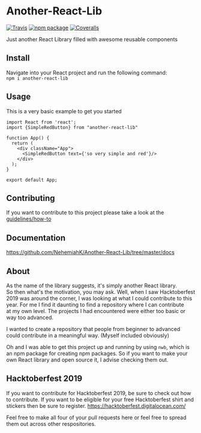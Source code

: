 # Another-React-Lib

[![Travis][build-badge]][build]
[![npm package][npm-badge]][npm]
[![Coveralls][coveralls-badge]][coveralls]

Just another React Library filled with awesome reusable components

[build-badge]: https://img.shields.io/travis/user/repo/master.png?style=flat-square
[build]: https://travis-ci.org/user/repo

[npm-badge]: https://img.shields.io/npm/v/npm-package.png?style=flat-square
[npm]: https://www.npmjs.org/package/npm-package

[coveralls-badge]: https://img.shields.io/coveralls/user/repo/master.png?style=flat-square
[coveralls]: https://coveralls.io/github/user/repo

## Install ##
Navigate into your React project and run the following command:  
`npm i another-react-lib`

## Usage 
This is a very basic example to get you started 

```
import React from 'react';
import {SimpleRedButton} from "another-react-lib" 

function App() {
  return (
    <div className="App">
      <SimpleRedButton text={'so very simple and red'}/>
    </div>
  );
}

export default App;
```


## Contributing 

If you want to contribute to this project please take a look at the [guidelines/how-to](https://github.com/NehemiahK/Another-React-Lib/blob/master/CONTRIBUTING.md)

## Documentation

https://github.com/NehemiahK/Another-React-Lib/tree/master/docs

## About 

As the name of the library suggests, it's simply another React library.  
So then what's the motivation, you may ask. Well, when I saw Hacktoberfest 2019 was around the corner, 
I was looking at what I could contribute to this year. For me I find it daunting to find a repository where I can contribute  
at my own level. The projects I had encountered were either too basic or way too advanced. 

I wanted to create a repository that people from beginner to advanced could contribute in a meaningful way. (Myself included obviously)

Oh and I was able to get this project up and running by using `nwb`, which is an npm package for creating npm packages. So if you want to make your own React library and open source it, I advise checking them out.

## Hacktoberfest 2019

If you want to contribute for Hacktoberfest 2019, be sure to check out how to contribute. If you want to be eligible for your free Hacktoberfest shirt and stickers then be sure to register. https://hacktoberfest.digitalocean.com/ 

Feel free to make all four of your pull requests here or feel free to spread them out across other respositories. 
